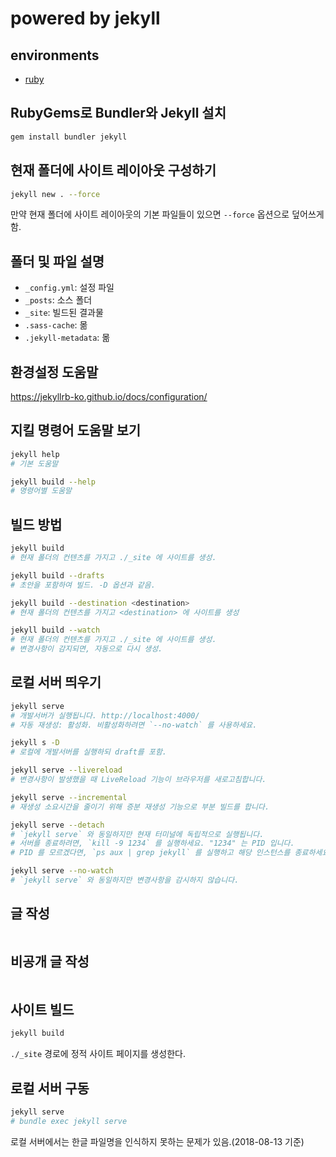 # powered by jekyll

## environments
- [ruby](https://www.ruby-lang.org/ko/)

## RubyGems로 Bundler와 Jekyll 설치
```bash
gem install bundler jekyll
```

## 현재 폴더에 사이트 레이아웃 구성하기
```bash
jekyll new . --force
```
만약 현재 폴더에 사이트 레이아웃의 기본 파일들이 있으면 `--force` 옵션으로 덮어쓰게 함.

## 폴더 및 파일 설명
- `_config.yml`: 설정 파일
- `_posts`: 소스 폴더
- `_site`: 빌드된 결과물
- `.sass-cache`: 몲
- `.jekyll-metadata`: 몲

## 환경설정 도움말
https://jekyllrb-ko.github.io/docs/configuration/

## 지킬 명령어 도움말 보기
```bash
jekyll help
# 기본 도움말

jekyll build --help
# 명령어별 도움말
```

## 빌드 방법
```bash
jekyll build
# 현재 폴더의 컨텐츠를 가지고 ./_site 에 사이트를 생성.

jekyll build --drafts
# 초안을 포함하여 빌드. -D 옵션과 같음.

jekyll build --destination <destination>
# 현재 폴더의 컨텐츠를 가지고 <destination> 에 사이트를 생성

jekyll build --watch
# 현재 폴더의 컨텐츠를 가지고 ./_site 에 사이트를 생성.
# 변경사항이 감지되면, 자동으로 다시 생성.
```

## 로컬 서버 띄우기
```bash
jekyll serve
# 개발서버가 실행됩니다. http://localhost:4000/
# 자동 재생성: 활성화. 비활성화하려면 `--no-watch` 를 사용하세요.

jekyll s -D
# 로컬에 개발서버를 실행하되 draft를 포함.

jekyll serve --livereload
# 변경사항이 발생했을 때 LiveReload 기능이 브라우저를 새로고침합니다.

jekyll serve --incremental
# 재생성 소요시간을 줄이기 위해 증분 재생성 기능으로 부분 빌드를 합니다.

jekyll serve --detach
# `jekyll serve` 와 동일하지만 현재 터미널에 독립적으로 실행됩니다.
# 서버를 종료하려면, `kill -9 1234` 를 실행하세요. "1234" 는 PID 입니다.
# PID 를 모르겠다면, `ps aux | grep jekyll` 를 실행하고 해당 인스턴스를 종료하세요

jekyll serve --no-watch
# `jekyll serve` 와 동일하지만 변경사항을 감시하지 않습니다.
```

## 글 작성
```bash

```

## 비공개 글 작성
```bash

```

## 사이트 빌드
``` bash
jekyll build
```
`./_site` 경로에 정적 사이트 페이지를 생성한다.

## 로컬 서버 구동
```bash
jekyll serve
# bundle exec jekyll serve
```
로컬 서버에서는 한글 파일명을 인식하지 못하는 문제가 있음.(2018-08-13 기준)
